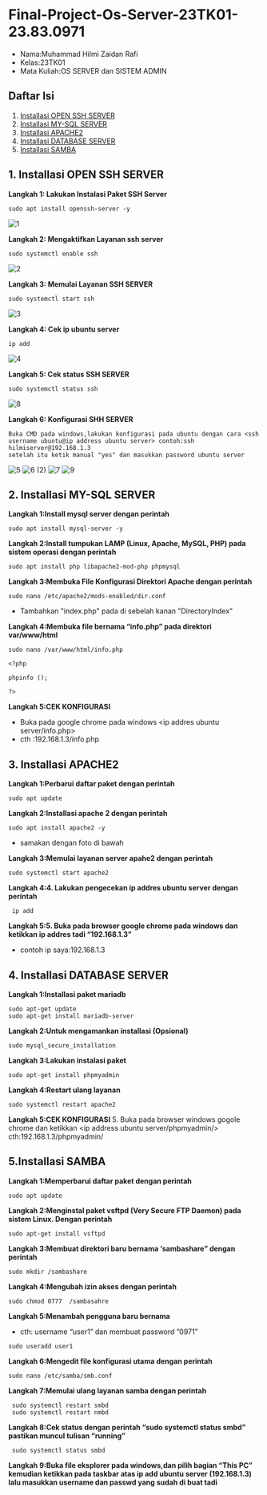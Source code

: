 # Final-Project-Os-Server-23TK01-23.83.0971
- Nama:Muhammad Hilmi Zaidan Rafi
- Kelas:23TK01
- Mata Kuliah:OS SERVER dan SISTEM ADMIN

## Daftar Isi
1. [Installasi OPEN SSH SERVER](#1.-Installasi-OPEN-SSH-SERVER)
2. [Installasi MY-SQL SERVER](#2.-Installasi-MY-SQL-SERVER)
3. [Installasi APACHE2](#3.-Installasi-APACHE2)
4. [Installasi DATABASE SERVER](#4.-Installasi-DATABASE-SERVER)
5. [Installasi SAMBA](#5.-Installasi-SAMBA)

## 1. Installasi OPEN SSH SERVER
**Langkah 1: Lakukan Instalasi Paket SSH Server**

```
sudo apt install openssh-server -y
```
![1](https://github.com/user-attachments/assets/6a8189fc-5d89-4c71-9a4a-6bb6e69af40c)

**Langkah 2: Mengaktifkan Layanan ssh server**
```
sudo systemctl enable ssh
```
![2](https://github.com/user-attachments/assets/da9b1e55-0b0e-42ae-a355-2d7e1d55484e)

**Langkah 3: Memulai Layanan SSH SERVER**

```
sudo systemctl start ssh
```
![3](https://github.com/user-attachments/assets/e40eeb9a-ad3a-4ff9-8380-11016c7d07c6)

**Langkah 4: Cek ip ubuntu server**
```
ip add
```
![4](https://github.com/user-attachments/assets/18456680-5cb1-44c6-b834-123958fb672e)

**Langkah 5: Cek status SSH SERVER**

```
sudo systemctl status ssh
```
![8](https://github.com/user-attachments/assets/6d2196de-0bdf-418c-b823-04c6a4e3a40d)

**Langkah 6: Konfigurasi SHH SERVER**
```
Buka CMD pada windows,lakukan konfigurasi pada ubuntu dengan cara <ssh username ubuntu@ip address ubuntu server> contoh:ssh hilmiserver@192.168.1.3
setelah itu ketik manual "yes" dan masukkan password ubuntu server
```
![5](https://github.com/user-attachments/assets/51dbafd6-661b-449c-adf9-6561d4781bf0)
![6 (2)](https://github.com/user-attachments/assets/9d176305-0c51-4fc8-b00d-89b805bb0651)
![7](https://github.com/user-attachments/assets/483c98b2-4a57-4aee-91bd-d04f646325b0)
![9](https://github.com/user-attachments/assets/c01f3b23-618c-4b9f-a9e6-42a8911b431a)



## 2. Installasi MY-SQL SERVER
 **Langkah 1:Install mysql server dengan perintah**
```
sudo apt install mysql-server -y
```
**Langkah 2:Install tumpukan LAMP (Linux, Apache, MySQL, PHP) pada sistem operasi dengan perintah**
```
sudo apt install php libapache2-mod-php phpmysql
```
**Langkah 3:Membuka File Konfigurasi Direktori Apache dengan perintah**
```
sudo nano /etc/apache2/mods-enabled/dir.conf
```
- Tambahkan "index.php" pada di sebelah kanan "DirectoryIndex"
  
**Langkah 4:Membuka file bernama “info.php” pada direktori var/www/html**
```
sudo nano /var/www/html/info.php
```
```
<?php

phpinfo ();

?>
```

**Langkah 5:CEK KONFIGURASI**
- Buka pada google chrome pada windows <ip addres ubuntu server/info.php>
- cth :192.168.1.3/info.php
  
## 3. Installasi APACHE2
**Langkah 1:Perbarui daftar paket dengan perintah**
```
sudo apt update
```

**Langkah 2:Installasi apache 2 dengan perintah**
```
sudo apt install apache2 -y
```
- samakan dengan foto di bawah

**Langkah 3:Memulai layanan server apahe2 dengan perintah**
```
sudo systemctl start apache2
```
**Langkah 4:4.	Lakukan pengecekan ip addres ubuntu server dengan perintah**
```
 ip add
```
**Langkah 5:5.	Buka pada browser google chrome pada windows dan ketikkan ip addres tadi “192.168.1.3”**
- contoh ip saya:192.168.1.3
  
## 4. Installasi DATABASE SERVER
**Langkah 1:Installasi paket mariadb**
```
sudo apt-get update
sudo apt-get install mariadb-server
```

**Langkah 2:Untuk mengamankan installasi (Opsional)**
```
sudo mysql_secure_installation
```

**Langkah 3:Lakukan instalasi paket**
```
sudo apt-get install phpmyadmin
```

**Langkah 4:Restart ulang layanan**
```
sudo systemctl restart apache2
```
**Langkah 5:CEK KONFIGURASI**
5.	Buka pada browser windows gogole chrome dan ketikkan <ip address ubuntu server/phpmyadmin/> cth:192.168.1.3/phpmyadmin/ 

## 5.Installasi SAMBA
**Langkah 1:Memperbarui daftar paket dengan perintah**

```
sudo apt update
```
**Langkah 2:Menginstal paket vsftpd (Very Secure FTP Daemon) pada sistem Linux. Dengan perintah**
```
sudo apt-get install vsftpd
```
**Langkah 3:Membuat direktori baru bernama ‘sambashare” dengan perintah**

```
sudo mkdir /sambashare
```
**Langkah 4:Mengubah izin akses dengan perintah**
```
sudo chmod 0777  /sambasahre
```
**Langkah 5:Menambah pengguna baru bernama**
- cth: username “user1” dan membuat password ”0971”

```
sudo useradd user1
```
**Langkah 6:Mengedit file konfigurasi utama dengan perintah**
```
sudo nano /etc/samba/smb.conf
```
**Langkah 7:Memulai ulang layanan samba dengan perintah**
```
 sudo systemctl restart smbd
 sudo systemctl restart nmbd
```
**Langkah 8:Cek status dengan perintah “sudo systemctl status smbd” pastikan muncul tulisan “running”**
```
 sudo systemctl status smbd
```
**Langkah 9:Buka file eksplorer pada windows,dan pilih bagian “This PC” kemudian ketikkan pada taskbar atas ip add ubuntu server (192.168.1.3) lalu masukkan username dan passwd yang sudah di buat tadi**
